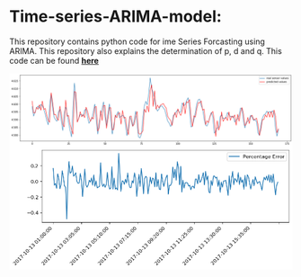 # Time-series-ARIMA-model: 

This repository contains python code for ime Series Forcasting using ARIMA. This repository also explains the determination of p, d and q. This code can be found **[here](https://github.com/Sumit-ai/Time-series-ARIMA-model)** 

<img align="center" src="download.png" width="1000" />

<img align="center" src="Unknown.png" width="1000" />
